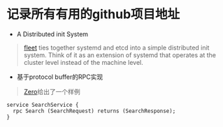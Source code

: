 # 记录所有有用的github项目地址

* A Distributed init System  

>[fleet](https://github.com/coreos/fleet) ties together systemd and etcd into a simple distributed init system. Think of it as an extension of systemd that operates at the cluster level instead of the machine level.  

* 基于protocol buffer的RPC实现  

>[Zero](http://www.cnblogs.com/persistentsnail/p/3458342.html)给出了一个样例

	service SearchService {
	  rpc Search (SearchRequest) returns (SearchResponse);
	}
